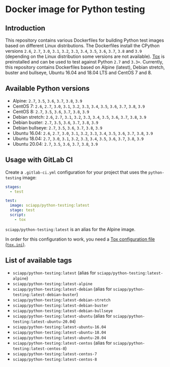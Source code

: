# Docker image for Python testing

## Introduction

This repository contains various Dockerfiles for building Python test images based on different Linux distributions. The
Dockerfiles install the CPython versions `2.6`, `2.7`, `3.0`, `3.1`, `3.2`, `3.3`, `3.4`, `3.5`, `3.6`, `3.7`, `3.8` and
`3.9` (depending on the Linux distribution some versions are not available).
[Tox](https://tox.readthedocs.io/en/latest/) is preinstalled and can be used to test against Python `2.7` and `3.3+`.
Currently, this repository contains Dockerfiles based on Alpine (latest), Debian stretch, buster and bullseye, Ubuntu
16.04 and 18.04 LTS and CentOS 7 and 8.

## Available Python versions

- Alpine: `2.7`, `3.5`, `3.6`, `3.7`, `3.8`, `3.9`
- CentOS 7: `2.6`, `2.7`, `3.0`, `3.1`, `3.2`, `3.3`, `3.4`, `3.5`, `3.6`, `3.7`, `3.8`, `3.9`
- CentOS 8: `2.7`, `3.5`, `3.6`, `3.7`, `3.8`, `3.9`
- Debian stretch: `2.6`, `2.7`, `3.1`, `3.2`, `3.3`, `3.4`, `3.5`, `3.6`, `3.7`, `3.8`, `3.9`
- Debian buster: `2.7`, `3.5`, `3.6`, `3.7`, `3.8`, `3.9`
- Debian bullseye: `2.7`, `3.5`, `3.6`, `3.7`, `3.8`, `3.9`
- Ubuntu 16.04: `2.6`, `2.7`, `3.0`, `3.1`, `3.2`, `3.3`, `3.4`, `3.5`, `3.6`, `3.7`, `3.8`, `3.9`
- Ubuntu 18.04: `2.7`, `3.0`, `3.1`, `3.2`, `3.3`, `3.4`, `3.5`, `3.6`, `3.7`, `3.8`, `3.9`
- Ubuntu 20.04: `2.7`, `3.5`, `3.6`, `3.7`, `3.8`, `3.9`

## Usage with GitLab CI

Create a `.gitlab-ci.yml` configuration for your project that uses the `python-testing` image:

```yaml
stages:
  - test

test:
  image: sciapp/python-testing:latest
  stage: test
  script:
    - tox
```

`sciapp/python-testing:latest` is an alias for the Alpine image.

In order for this configuration to work, you need a
[Tox configuration file (`tox.ini`)](https://tox.readthedocs.io/en/latest/).

## List of available tags

- `sciapp/python-testing:latest` (alias for `sciapp/python-testing:latest-alpine`)
- `sciapp/python-testing:latest-alpine`
- `sciapp/python-testing:latest-debian` (alias for `sciapp/python-testing:latest-debian-buster`)
- `sciapp/python-testing:latest-debian-stretch`
- `sciapp/python-testing:latest-debian-buster`
- `sciapp/python-testing:latest-debian-bullseye`
- `sciapp/python-testing:latest-ubuntu` (alias for `sciapp/python-testing:latest-ubuntu-20.04`)
- `sciapp/python-testing:latest-ubuntu-16.04`
- `sciapp/python-testing:latest-ubuntu-18.04`
- `sciapp/python-testing:latest-ubuntu-20.04`
- `sciapp/python-testing:latest-centos` (alias for `sciapp/python-testing:latest-centos-8`)
- `sciapp/python-testing:latest-centos-7`
- `sciapp/python-testing:latest-centos-8`
